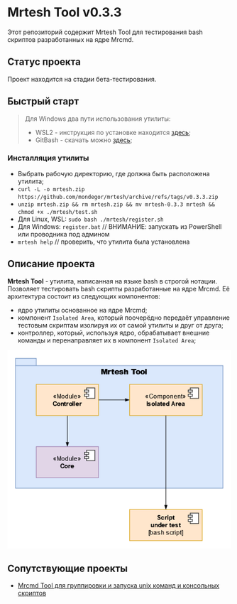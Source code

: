 # Mrtesh Tool v0.3.3
Этот репозиторий содержит Mrtesh Tool для тестирования bash скриптов разработанных на ядре Mrcmd.

## Статус проекта
Проект находится на стадии бета-тестирования.

## Быстрый старт
> Для Windows два пути использования утилиты:
> - WSL2 - инструкция по установке находится [здесь](https://github.com/mondegor/mrcmd/blob/master/docs/WIN_WSL_DOCKER_GUIDE.md);
> - GitBash - скачать можно [здесь](https://git-scm.com/download/win);

### Инсталляция утилиты
- Выбрать рабочую директорию, где должна быть расположена утилита;
- `curl -L -o mrtesh.zip https://github.com/mondegor/mrtesh/archive/refs/tags/v0.3.3.zip`
- `unzip mrtesh.zip && rm mrtesh.zip && mv mrtesh-0.3.3 mrtesh && chmod +x ./mrtesh/test.sh`
- Для Linux, WSL: `sudo bash ./mrtesh/register.sh`
- Для Windows: `register.bat` // ВНИМАНИЕ: запускать из PowerShell или проводника под админом
- `mrtesh help` // проверить, что утилита была установлена

## Описание проекта
**Mrtesh Tool** - утилита, написанная на языке bash в строгой нотации. Позволяет тестировать
  bash скрипты разработанные на ядре Mrcmd. Её архитектура состоит из следующих компонентов:
- ядро утилиты основанное на ядре Mrcmd;
- компонент `Isolated Area`, который поочерёдно передаёт управление тестовым скриптам изолируя их от самой утилиты и друг от друга;
- контроллер, который, используя ядро, обрабатывает внешние команды и перенаправляет их в компонент `Isolated Area`;

<img src="https://github.com/mondegor/mrtesh/blob/master/docs/img/mrtesh-architecture.png" width="539">

## Сопутствующие проекты
- [Mrcmd Tool для группировки и запуска unix команд и консольных скриптов](https://github.com/mondegor/mrcmd)
